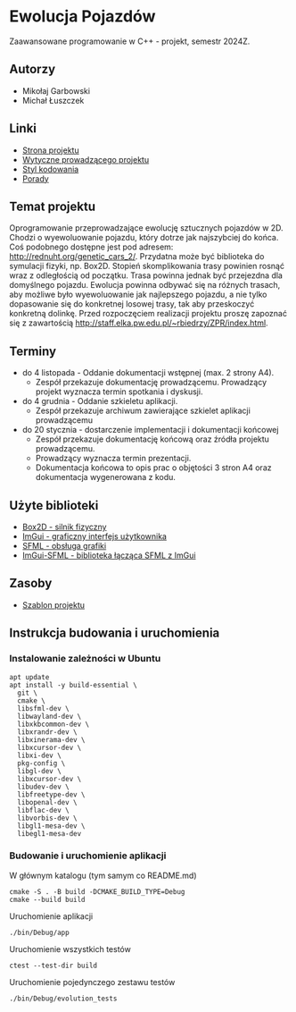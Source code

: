 # Ewolucja Pojazdów
Zaawansowane programowanie w C++ - projekt, semestr 2024Z.

## Autorzy
* Mikołaj Garbowski
* Michał Łuszczek

## Linki
* [Strona projektu](https://staff.elka.pw.edu.pl/~rnowak2/dyd/zpr/projekt.html)
* [Wytyczne prowadzącego projektu](https://staff.elka.pw.edu.pl/~rbiedrzy/ZPR/index.html)
* [Styl kodowania](https://staff.elka.pw.edu.pl/~rbiedrzy/ZPR/StylKodowania.html)
* [Porady](https://staff.elka.pw.edu.pl/~rbiedrzy/ZPR/porady.html)

## Temat projektu
Oprogramowanie przeprowadzające ewolucję sztucznych pojazdów w 2D. Chodzi o wyewoluowanie pojazdu, 
który dotrze jak najszybciej do końca. Coś podobnego dostępne jest pod adresem: http://rednuht.org/genetic_cars_2/. 
Przydatna może być biblioteka do symulacji fizyki, np. Box2D. Stopień skomplikowania trasy powinien rosnąć wraz 
z odległością od początku. Trasa powinna jednak być przejezdna dla domyślnego pojazdu. Ewolucja powinna odbywać się 
na różnych trasach, aby możliwe było wyewoluowanie jak najlepszego pojazdu, a nie tylko dopasowanie się do konkretnej 
losowej trasy, tak aby przeskoczyć konkretną dolinkę. Przed rozpoczęciem realizacji projektu proszę zapoznać się 
z zawartością http://staff.elka.pw.edu.pl/~rbiedrzy/ZPR/index.html.

## Terminy
* do 4 listopada - Oddanie dokumentacji wstępnej (max. 2 strony A4).
  * Zespół przekazuje dokumentację prowadzącemu. Prowadzący projekt wyznacza termin spotkania i dyskusji.
* do 4 grudnia - Oddanie szkieletu aplikacji.
  * Zespół przekazuje archiwum zawierające szkielet aplikacji prowadzącemu
* do 20 stycznia - dostarczenie implementacji i dokumentacji końcowej
  * Zespół przekazuje dokumentację końcową oraz źródła projektu prowadzącemu.
  * Prowadzący wyznacza termin prezentacji.
  * Dokumentacja końcowa to opis prac o objętości 3 stron A4 oraz dokumentacja wygenerowana z kodu.

## Użyte biblioteki
* [Box2D - silnik fizyczny](https://box2d.org/)
* [ImGui - graficzny interfejs użytkownika](https://github.com/ocornut/imgui)
* [SFML - obsługa grafiki](https://www.sfml-dev.org/)
* [ImGui-SFML - biblioteka łącząca SFML z ImGui](https://github.com/SFML/imgui-sfml)

## Zasoby
* [Szablon projektu](https://github.com/micromouseonline/cmake-sfml-imgui-project)

## Instrukcja budowania i uruchomienia

### Instalowanie zależności w Ubuntu
```shell
apt update
apt install -y build-essential \
  git \
  cmake \
  libsfml-dev \
  libwayland-dev \
  libxkbcommon-dev \
  libxrandr-dev \
  libxinerama-dev \
  libxcursor-dev \
  libxi-dev \
  pkg-config \
  libgl-dev \
  libxcursor-dev \
  libudev-dev \
  libfreetype-dev \
  libopenal-dev \
  libflac-dev \
  libvorbis-dev \
  libgl1-mesa-dev \
  libegl1-mesa-dev
```

### Budowanie i uruchomienie aplikacji
W głównym katalogu (tym samym co README.md)

```shell
cmake -S . -B build -DCMAKE_BUILD_TYPE=Debug
cmake --build build
```

Uruchomienie aplikacji

```shell
./bin/Debug/app
```

Uruchomienie wszystkich testów

```shell
ctest --test-dir build
```

Uruchomienie pojedynczego zestawu testów

```shell
./bin/Debug/evolution_tests
```